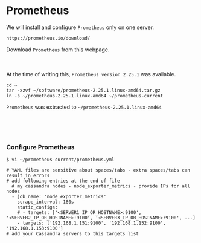 # Prometheus

We will install and configure ` Prometheus ` only on one server.

```
https://prometheus.io/download/
```

Download ` Prometheus ` from this webpage. <br><br><br>

At the time of writing this, ` Prometheus version 2.25.1 ` was available. <br>
```
cd ~
tar -xzvf ~/software/prometheus-2.25.1.linux-amd64.tar.gz
ln -s ~/prometheus-2.25.1.linux-amd64 ~/prometheus-current
```

` Prometheus ` was extracted to ` ~/prometheus-2.25.1.linux-amd64 `

<br><br><br>

### Configure Prometheus

```
$ vi ~/prometheus-current/prometheus.yml

# YAML files are sensitive about spaces/tabs - extra spaces/tabs can result in errors
# add following entries at the end of file
  # my cassandra nodes - node_exporter_metrics - provide IPs for all nodes
  - job_name: 'node_exporter_metrics'
    scrape_interval: 180s
    static_configs:
    # - targets: ['<SERVER1_IP_OR_HOSTNAME>:9100', '<SERVER2_IP_OR_HOSTNAME>:9100', '<SERVER3_IP_OR_HOSTNAME>:9100', ...]
    - targets: ['192.168.1.151:9100', '192.168.1.152:9100', '192.168.1.153:9100']
# add your Cassandra servers to this targets list
```
